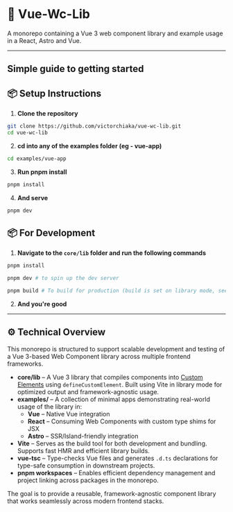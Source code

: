 # 🧩 Vue-Wc-Lib

A monorepo containing a Vue 3 web component library and example usage in a React, Astro and Vue.

---

**Simple guide to getting started**
---

## 📦 Setup Instructions

1. **Clone the repository**

```bash
git clone https://github.com/victorchiaka/vue-wc-lib.git
cd vue-wc-lib
```
2. **cd into any of the examples folder (eg - vue-app)**
```bash
cd examples/vue-app
```
3. **Run pnpm install**
```bash
pnpm install
```
4. **And serve**
```bash
pnpm dev
```

## 📦 For Development

1. **Navigate to the `core/lib` folder and run the following commands**
```bash
pnpm install

pnpm dev # to spin up the dev server

pnpm build # To build for production (build is set on library mode, see... vite.config.ts)
```

2. **And you're good**
---

## ⚙️ Technical Overview

This monorepo is structured to support scalable development and testing of a Vue 3-based Web Component library across multiple frontend frameworks.

- **core/lib** – A Vue 3 library that compiles components into [Custom Elements](https://developer.mozilla.org/en-US/docs/Web/Web_Components) using `defineCustomElement`. Built using Vite in library mode for optimized output and framework-agnostic usage.
- **examples/** – A collection of minimal apps demonstrating real-world usage of the library in:
  - **Vue** – Native Vue integration
  - **React** – Consuming Web Components with custom type shims for JSX
  - **Astro** – SSR/Island-friendly integration
- **Vite** – Serves as the build tool for both development and bundling. Supports fast HMR and efficient library builds.
- **vue-tsc** – Type-checks Vue files and generates `.d.ts` declarations for type-safe consumption in downstream projects.
- **pnpm workspaces** – Enables efficient dependency management and project linking across packages in the monorepo.

The goal is to provide a reusable, framework-agnostic component library that works seamlessly across modern frontend stacks.
